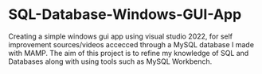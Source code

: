 # SQL-Database-Windows-GUI-App

Creating a simple windows gui app using visual studio 2022, for self improvement sources/videos accecced through a MySQL database I made with MAMP. The aim of this project is to refine my knowledge of SQL and Databases along with using tools such as MySQL Workbench.

